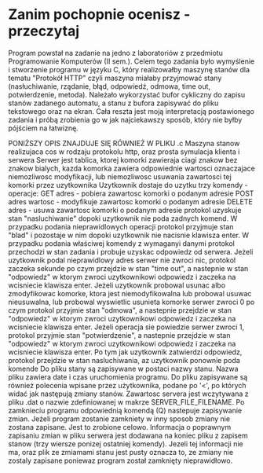 # Zanim pochopnie ocenisz - przeczytaj

Program powstał na zadanie na jedno z laboratoriów z przedmiotu Programowanie Komputerów (II sem.). Celem tego zadania było wymyślenie i stworzenie programu w języku C, który realizowałby maszynę stanów dla tematu "Protokół HTTP" czyli maszyna miałaby przyjmować stany (nasłuchiwanie, rządanie, błąd, odpowiedź, odmowa, time out, potwierdzenie, metoda). Należało wykorzystać bufor cykliczny do zapisu stanów zadanego automatu, a stanu z bufora zapisywać do pliku tekstowego oraz na ekran. Cała reszta jest moją interpretacją postawionego zadania i próbą zrobienia go w jak najciekawszy sposób, który nie byłby pójściem na łatwiznę.


PONIŻSZY OPIS ZNAJDUJE SIĘ RÓWNIEŻ W PLIKU .c
Maszyna stanow realizujaca cos w rodzaju protokolu http, oraz prosta symulacja klienta i serwera
Serwer jest tablica, ktorej komorki zawieraja ciagi znakow bez znakow bialych, kazda komorka zawiera odpowiednie wartosci oznaczajace niemozliwosc modyfikacji, lub niemozliwosc usuwania zawartosci tej komorki przez uzytkownika
Uzytkownik dostaje do uzytku trzy komendy - operacje:
  GET adres				- pobiera zawartosc komorki o podanym adresie
  POST adres wartosc		- modyfikuje zawartosc komorki o podanym adresie
  DELETE adres				- usuwa zawartosc komorki o podanym adresie
protokol uzyskuje stan "nasluchiwanie" dopoki uzytkownik nie poda zadnych komend.
W przypadku podania nieprawidlowych operacji protokol przyjmuje stan "blad" i pozostaje w nim dopoki uzytkownik nie nacisnie klawisza enter. 
W przypadku podania właściwej komendy z wymaganyi danymi protokol przechodzi w stan zadania i probuje uzyskac odpowiedz od serwera. 
Jeżeli uzytkownik podal nieprawidlowy adres serwer nie zwroci nic, protokol zaczeka sekunde po czym przejdzie w stan "time out", a nastepnie w stan "odpowiedz" w ktorym zwroci uzytkownikowi odpowiedz i zaczeka na wcisniecie klawisza enter.
Jeżeli uzytkownik probowal usunac albo zmodyfikowac komorke, ktora jest niemodyfikowalna lub probowal usuwac nieusuwalna, lub probowal wyswietlic usunieta komorke serwer zwroci 0 po czym protokol przyjmie stan "odmowa", a nastepnie przejdzie w stan "odpowiedz" w ktorym zwroci uzytkownikowi odpowiedz i zaczeka na wcisniecie klawisza enter.
Jeżeli operacja sie powiedzie serwer zwroci 1, protokol przyjmie stan "potwierdzenie", a nastepnie przejdzie w stan "odpowiedz" w ktorym zwroci uzytkownikowi odpowiedz i zaczeka na wcisniecie klawisza enter.
Po tym jak uzytkownik zatwierdzi odpowiedz, protokol przejdzie w stan nasluchiwania, az uzytkownik ponownie poda komende
Do pliku stany są zapisywane w postaci nazwy stanu. Nazwa pliku zawiera date i czas uruchomienia programu. Do pliku zapisywane są również polecenia wpisane przez użytkownika, podane po '<', po których widać jak następują zmiany stanów.
Zawartosc servera jest wczytywana z pliku .dat o nazwie zdefiniowanej w makrze SERVER_FILE_FILENAME. Po zamknieciu programu odpowiednią komendą (Q) nastepuje zapisywanie zmian. Jeżeli program zostanie zamkniety w inny sposob zmiany nie zostana zapisane. Jest to zrobione celowo.
Informacja o poprawnym zapisaniu zmian w pliku serwera jest dodawana na koniec pliku z zapisem stanow (trzy wiersze ponizej ostatniej komendy). Jezeli tej informacji nie ma, oraz plik ze zmiamami stanu jest pusty oznacza to, ze zmiany nie zostaly zapisane poniewaz program został zamknięty nieprawidłowo.
